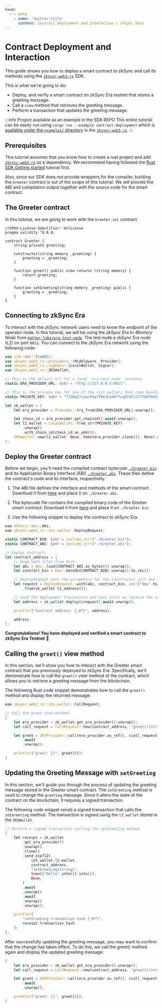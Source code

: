 ```yaml
---
head:
  - - meta
    - name: 'twitter:title'
      content: Contract Deployment and Interaction | zkSync Docs
---
```


# Contract Deployment and Interaction

This guide shows you how to deploy a smart contract to zkSync and call its methods using the [`zksync-web3-rs`][repo]
SDK.

This is what we're going to do:

- Deploy, and verify a smart contract on zkSync Era testnet that stores a greeting message.
- Call a `view` method that retrieves the greeting message.
- Perform a transaction that updates the greeting message.

:::info Project available as an example in the SDK REPO This entire tutorial can be easily run using
`cargo run --example contract-deployment` which is [available under the `examples/` directory][code] in the
[`zksync-web3-rs`][repo]. :::

## Prerequisites

This tutorial assumes that you know how to create a rust project and add [`zksync-web3-rs`][repo] as a dependency. We
recommend having followed the [Rust SDK Getting started](./getting-started.md) tutorial first.

Also, since our SDK does not provide wrappers for the compiler, building the `Greeter` contract is out of the scope of
this tutorial. We will provide the ABI and compilation output together with the source code for the smart contract.

## The Greeter contract

In this tutorial, we are going to work with the `Greeter.sol` contract.

```solidity
//SPDX-License-Identifier: Unlicense
pragma solidity ^0.8.8;

contract Greeter {
    string private greeting;

    constructor(string memory _greeting) {
        greeting = _greeting;
    }

    function greet() public view returns (string memory) {
        return greeting;
    }

    function setGreeting(string memory _greeting) public {
        greeting = _greeting;
    }
}
```

## Connecting to zkSync Era

To interact with the zkSync network users need to know the endpoint of the operator node. In this tutorial, we will be
using the _zkSync Era In-Memory Node_ from [`matter-labs/era-test-node`][test-node]. The test node a zkSync Era node
(L2) on port `8011`. You can connect to the zkSync Era network using the following code:

```rust
use std::str::FromStr;
use zksync_web3_rs::providers::{Middleware, Provider};
use zksync_web3_rs::signers::{LocalWallet, Signer};
use zksync_web3_rs::ZKSWallet;

// This is the default url for a local `era-test-node` instance.
static ERA_PROVIDER_URL: &str = "http://127.0.0.1:8011";

// This is the private key for one of the rich wallets that come bundled with the era-test-node.
static PRIVATE_KEY: &str = "7726827caac94a7f9e1b160f7ea819f172f7b6f9d2a97f992c38edeab82d4110";

let zk_wallet = {
    let era_provider = Provider::try_from(ERA_PROVIDER_URL).unwrap();

    let chain_id = era_provider.get_chainid().await.unwrap();
    let l2_wallet = LocalWallet::from_str(PRIVATE_KEY)
        .unwrap()
        .with_chain_id(chain_id.as_u64());
    ZKSWallet::new(l2_wallet, None, Some(era_provider.clone()), None).unwrap()
};
```

## Deploy the Greeter contract

Before we begin, you'll need the compiled contract bytecode [`./Greeter.bin`][bin] and its Application Binary Interface
(ABI) [`./Greeter.abi`][abi]. These files define the contract's code and its interface, respectively.

1. The ABI file defines the interface and methods of the smart contract. Download it from [here][abi] and place it on
   `./Greeter.abi`.

2. The bytecode file contains the compiled binary code of the Greeter smart contract. Download it from [here][bin] and
   place it on `./Greeter.bin`.

3. Use the following snippet to deploy the contract to zkSync Era.

```rust
use ethers::abi::Abi;
use zksync_web3_rs::zks_wallet::DeployRequest;

static CONTRACT_BIN: &str = include_str!("./Greeter.bin");
static CONTRACT_ABI: &str = include_str!("./Greeter.abi");

// Deploy contract:
let contract_address = {
    // Read both files from disk:
    let abi = Abi::load(CONTRACT_ABI.as_bytes()).unwrap();
    let contract_bin = hex::decode(CONTRACT_BIN).unwrap().to_vec();

    // DeployRequest sets the parameters for the constructor call and the deployment transaction.
    let request = DeployRequest::with(abi, contract_bin, vec!["Hey".to_owned()])
        .from(zk_wallet.l2_address());

    // Send the deployment transaction and wait until we receive the contract address.
    let address = zk_wallet.deploy(&request).await.unwrap();

    println!("Contract address: {:#?}", address);

    address
};
```

**Congratulations! You have deployed and verified a smart contract to zkSync Era Testnet** 🎉

## Calling the `greet()` view method

In this section, we'll show you how to interact with the Greeter smart contract that you previously deployed to zkSync
Era. Specifically, we'll demonstrate how to call the `greet()` view method of the contract, which allows you to retrieve
a greeting message from the blockchain.

The following Rust code snippet demonstrates how to call the `greet()` method and display the returned message:

```rust
use zksync_web3_rs::zks_wallet::CallRequest;

// Call the greet view method:
{
    let era_provider = zk_wallet.get_era_provider().unwrap();
    let call_request = CallRequest::new(contract_address, "greet()(string)".to_owned());

    let greet = ZKSProvider::call(era_provider.as_ref(), &call_request)
        .await
        .unwrap();

    println!("greet: {}", greet[0]);
}
```

## Updating the Greeting Message with `setGreeting`

In this section, we'll guide you through the process of updating the greeting message stored in the Greeter smart
contract. The `setGreeting` method is used to change the `greeting` message. Since it alters the state of the contract
on the blockchain, it requires a signed transaction.

The following code snippet sends a signed transaction that calls the `setGreeting` method. The transaction is signed
using the `l2_wallet` stored in the `ZKSWallet`.

```rust
// Perform a signed transaction calling the setGreeting method
{
    let receipt = zk_wallet
        .get_era_provider()
        .unwrap()
        .clone()
        .send_eip712(
            &zk_wallet.l2_wallet,
            contract_address,
            "setGreeting(string)",
            Some(["Hello".into()].into()),
            None,
        )
        .await
        .unwrap()
        .await
        .unwrap()
        .unwrap();

    println!(
        "setGreeting transaction hash {:#?}",
        receipt.transaction_hash
    );
};
```

After successfully updating the greeting message, you may want to confirm that the change has taken effect. To do this,
we call the greet() method again and display the updated greeting message:

```rust
{
    let era_provider = zk_wallet.get_era_provider().unwrap();
    let call_request = CallRequest::new(contract_address, "greet()(string)".to_owned());

    let greet = ZKSProvider::call(era_provider.as_ref(), &call_request)
        .await
        .unwrap();

    println!("greet: {}", greet[0]);
}
```

[repo]: https://github.com/lambdaclass/zksync-web3-rs/
[code]: https://github.com/lambdaclass/zksync-web3-rs/tree/main/examples/contract-deployment
[test-node]: https://github.com/matter-labs/era-test-node/
[abi]:
  https://raw.githubusercontent.com/lambdaclass/zksync-web3-rs/7ae7bec0323d878beac2b74f00256f8589b4a206/examples/contract-deployment/Greeter.abi
[bin]:
  https://raw.githubusercontent.com/lambdaclass/zksync-web3-rs/7ae7bec0323d878beac2b74f00256f8589b4a206/examples/contract-deployment/Greeter.bin
